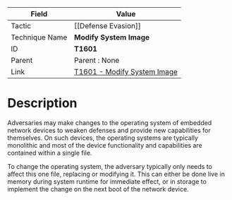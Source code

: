 
|Field|Value|
|---|---|
|Tactic|[[Defense Evasion]]|
|Technique Name|**Modify System Image**|
|ID|**T1601**|
|Parent|Parent : None|
|Link|[T1601 - Modify System Image](https://attack.mitre.org/techniques/T1601)|

# Description

Adversaries may make changes to the operating system of embedded network devices to weaken defenses and provide new capabilities for themselves.  On such devices, the operating systems are typically monolithic and most of the device functionality and capabilities are contained within a single file.

To change the operating system, the adversary typically only needs to affect this one file, replacing or modifying it.  This can either be done live in memory during system runtime for immediate effect, or in storage to implement the change on the next boot of the network device.